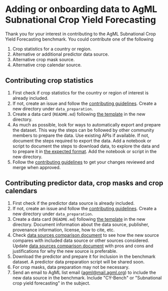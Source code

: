 # Adding or onboarding data to AgML Subnational Crop Yield Forecasting
Thank you for your interest in contributing to the AgML Subnational Crop Yield Forecasting benchmark. You could contribute one of the following
1. Crop statistics for a country or region.
2. Alternative or additional predictor data source.
3. Alternative crop mask source.
4. Alternative crop calendar source.

## Contributing crop statistics
1. First check if crop statistics for the country or region of interest is already included.
2. If not, create an issue and follow the [contributing guidelines](../CONTRIBUTING.md). Create a new directory under `data_preparation`.
3. Create a data card (`README.md`) following [the template](DATA-CARD-TEMPLATE.md) in the new directory.
4. As much as possible, look for ways to automatically export and prepare the dataset. This way the steps can be followed by other community members to prepare the data. Use existing APIs if available. If not, document the steps required to export the data. Add a notebook or script to document the steps to download data, to explore the data and to prepare it in [the expected format](DATA-FORMAT.md). Add the notebook or script in the new directory.
5. Follow the [contributing guidelines](../README.md) to get your changes reviewed and merge when approved.

## Contributing predictor data, crop masks and crop calendars
1. First check if the predictor data source is already included.
2. If not, create an issue and follow the [contributing guidelines](../CONTRIBUTING.md). Create a new directory under `data_preparation`.
3. Create a data card (`README.md`) following [the template](DATA-CARD-TEMPLATE.md) in the new directory. Document information about the data source, publisher, provenance information, license, how to cite, etc.
4. Check [data sources comparison document](DATA-SOURCES-SELECTION.md) to see how the new source compares with included data source or other sources considered. Update [data sources comparison document](DATA-SOURCES-SELECTION.md) with pros and cons and justifications for why the new source is preferable.
5. Download the predictor and prepare it for inclusion in the benchmark dataset. A predictor data preparation script will be shared soon.
6. For crop masks, data preparation may not be necessary.
7. Send an email to AgML list email (agml@mail.agml.org) to include the new data source in the benchmark. Include "CY-Bench" or "Subnational crop yield forecasting" in the subject.

